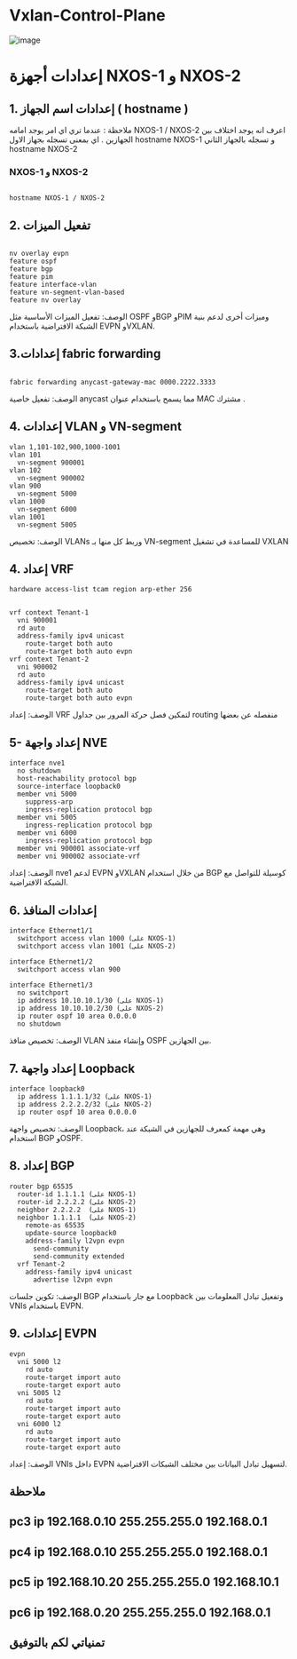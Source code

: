 # Vxlan-Control-Plane


![image](https://github.com/user-attachments/assets/9665d605-19c8-42dd-a8da-cf161d91d876)



# إعدادات أجهزة NXOS-1 و NXOS-2



## 1. إعدادات اسم الجهاز ( hostname )
ملاحظة : عندما تري اي امر يوجد امامه  NXOS-1 / NXOS-2  اعرف انه يوجد اختلاف بين الجهازين . اي بمعنى تسجله بجهاز الاول hostname NXOS-1 و تسجله بالجهاز الثاني hostname NXOS-2
### NXOS-1 و NXOS-2

```plaintext

hostname NXOS-1 / NXOS-2
```

## 2. تفعيل الميزات
```

nv overlay evpn
feature ospf
feature bgp
feature pim
feature interface-vlan
feature vn-segment-vlan-based
feature nv overlay
```
الوصف: تفعيل الميزات الأساسية مثل OSPF وBGP وPIM وميزات أخرى لدعم بنية الشبكة الافتراضية باستخدام EVPN وVXLAN.

## 3.إعدادات fabric forwarding
```plaintext

fabric forwarding anycast-gateway-mac 0000.2222.3333
```
الوصف: تفعيل خاصية anycast مما يسمح باستخدام عنوان MAC مشترك .

## 4. إعدادات VLAN و VN-segment
```plaintext
vlan 1,101-102,900,1000-1001
vlan 101
  vn-segment 900001
vlan 102
  vn-segment 900002
vlan 900
  vn-segment 5000
vlan 1000
  vn-segment 6000
vlan 1001
  vn-segment 5005
```
الوصف: تخصيص VLANs وربط كل منها بـ VN-segment للمساعدة في تشغيل VXLAN

##  4. إعداد VRF
```plaintext
hardware access-list tcam region arp-ether 256


vrf context Tenant-1
  vni 900001
  rd auto
  address-family ipv4 unicast
    route-target both auto
    route-target both auto evpn
vrf context Tenant-2
  vni 900002
  rd auto
  address-family ipv4 unicast
    route-target both auto
    route-target both auto evpn
```
الوصف: إعداد VRF لتمكين فصل حركة المرور بين جداول routing منفصله عن بعضها

##  5- إعداد واجهة NVE
```plaintext
interface nve1
  no shutdown
  host-reachability protocol bgp
  source-interface loopback0
  member vni 5000
    suppress-arp
    ingress-replication protocol bgp
  member vni 5005
    ingress-replication protocol bgp
  member vni 6000
    ingress-replication protocol bgp
  member vni 900001 associate-vrf
  member vni 900002 associate-vrf
```
الوصف: إعداد nve1 لدعم EVPN وVXLAN من خلال استخدام BGP كوسيلة للتواصل مع الشبكة الافتراضية.

## 6. إعدادات المنافذ
```plaintext
interface Ethernet1/1
  switchport access vlan 1000 (على NXOS-1)
  switchport access vlan 1001 (على NXOS-2)

interface Ethernet1/2
  switchport access vlan 900

interface Ethernet1/3
  no switchport
  ip address 10.10.10.1/30 (على NXOS-1)
  ip address 10.10.10.2/30 (على NXOS-2)
  ip router ospf 10 area 0.0.0.0
  no shutdown
```
الوصف: تخصيص منافذ VLAN وإنشاء منفذ OSPF بين الجهازين.

##  7. إعداد واجهة Loopback
```plaintext
interface loopback0
  ip address 1.1.1.1/32 (على NXOS-1)
  ip address 2.2.2.2/32 (على NXOS-2)
  ip router ospf 10 area 0.0.0.0

```
الوصف: تخصيص واجهة Loopback، وهي مهمة كمعرف للجهازين في الشبكة عند استخدام BGP وOSPF.

## 8. إعداد BGP

```plaintext
router bgp 65535
  router-id 1.1.1.1 (على NXOS-1)
  router-id 2.2.2.2 (على NXOS-2)
  neighbor 2.2.2.2  (على NXOS-1)
  neighbor 1.1.1.1  (على NXOS-2)
    remote-as 65535
    update-source loopback0
    address-family l2vpn evpn
      send-community
      send-community extended
  vrf Tenant-2
    address-family ipv4 unicast
      advertise l2vpn evpn

```
الوصف: تكوين جلسات BGP مع جار باستخدام Loopback وتفعيل تبادل المعلومات بين VNIs باستخدام EVPN.

## 9. إعدادات EVPN
```plaintext
evpn
  vni 5000 l2
    rd auto
    route-target import auto
    route-target export auto
  vni 5005 l2
    rd auto
    route-target import auto
    route-target export auto
  vni 6000 l2
    rd auto
    route-target import auto
    route-target export auto

```
الوصف: إعداد VNIs داخل EVPN لتسهيل تبادل البيانات بين مختلف الشبكات الافتراضية.
## ملاحظة
## pc3 ip 192.168.0.10 255.255.255.0 192.168.0.1
## pc4 ip 192.168.0.10 255.255.255.0 192.168.0.1
## pc5 ip 192.168.10.20 255.255.255.0 192.168.10.1
## pc6 ip 192.168.0.20 255.255.255.0 192.168.0.1


## تمنياتي لكم بالتوفيق 
